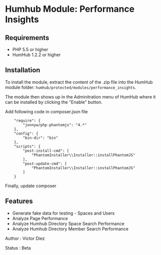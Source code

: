 Humhub Module: Performance Insights
========================================================

## Requirements

- PHP 5.5 or higher
- HumHub 1.2.2 or higher

## Installation

To install the module, extract the content of the .zip file into the HumHub
module folder: `humhub/protected/modules/performance_insights`.

The module then shows up in the Adminitration menu of HumHub where it
can be installed by clicking the "Enable" button.

Add following code in composer.json file

        "require": {
            "jonnyw/php-phantomjs": "4.*"
        },
        "config": {
            "bin-dir": "bin"
        },
        "scripts": {
            "post-install-cmd": [
                "PhantomInstaller\\Installer::installPhantomJS"
            ],
            "post-update-cmd": [
                "PhantomInstaller\\Installer::installPhantomJS"
            ]
        }
Finally, update composer

## Features

- Generate fake data for testing - Spaces and Users
- Analyze Page Performance
- Analyze Humhub Directory Space Search Performance
- Analyze Humhub Directory Member Search Performance

Author : Victor Diez  

Status : Beta
